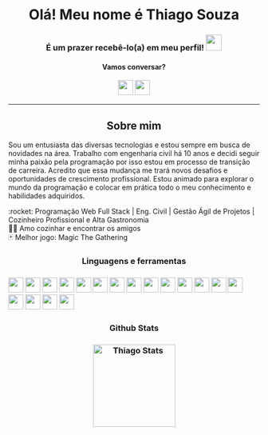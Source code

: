 <div align="center">
<h1> Olá! Meu nome é Thiago Souza</h1> 
  <h3> É um prazer recebê-lo(a) em meu perfil! <img src="https://github.com/blackcater/blackcater/raw/main/images/Hi.gif" height="32" /></h3>
<h4>Vamos conversar?</h4>
  <p>
  <a href="https://www.linkedin.com/in/thiagoccs/"><img src="https://img.shields.io/badge/linkedin-%230077B5.svg?style=for-the-badge&logo=linkedin&logoColor=white" style="margin-bottom: 4px;" height="30px" target="_blank"></a>
  <a href="mailto:thiago29.06@hotmail.com"><img src="https://img.shields.io/badge/-Thiago Souza-c14438?style=for-the-badge&logo=Gmail&logoColor=white&link=mailto:thiago29.06@hotmail.com" style="margin-bottom: 4px;" height="30px" target="_blank"></a>
  </p>
</div>
<hr>


<h2 align="center">Sobre mim</h2>
<p>
  Sou um entusiasta das diversas tecnologias e estou sempre em busca de novidades na área. Trabalho com engenharia civil há 10 anos e decidi seguir minha   paixão pela programação por isso estou em processo de <st>transição de carreira</st>. Acredito que essa mudança me trará novos desafios e oportunidades de crescimento profissional. Estou animado para explorar o mundo da programação e colocar em prática todo o meu conhecimento e habilidades adquiridos.
</p>
<p>
:rocket: Programação Web Full Stack | Eng. Civil | Gestão Ágil de Projetos | Cozinheiro Profissional e Alta Gastronomia <br/>
🧑‍🍳 Amo cozinhar e encontrar os amigos <br/>
🃏 Melhor jogo: Magic The Gathering <br/>
</p>

<h3 align="center">Linguagens e ferramentas<h3>
  <p>
     <img src="https://img.shields.io/badge/javascript-%23323330.svg?style=for-the-badge&logo=javascript&logoColor=%23F7DF1E" style="margin-bottom: 4px;" height="30px">
     <img src="https://img.shields.io/badge/TypeScript-007ACC?style=for-the-badge&logo=typescript&logoColor=white" style="margin-bottom: 4px;" height="30px">
    <img src="https://img.shields.io/badge/Python-rgb(60,118,162)?style=for-the-badge&logo=python&logoColor=yellow" style="margin-bottom: 4px;" height="30px">
     <img src="https://img.shields.io/badge/Node.js-339933?style=for-the-badge&logo=nodedotjs&logoColor=white" style="margin-bottom: 4px;" height="30px">
     <img src="https://img.shields.io/badge/Express.js-000000?style=for-the-badge&logo=express&logoColor=white" style="margin-bottom: 4px;" height="30px">
     <img src="https://img.shields.io/badge/Sequelize-52B0E7?style=for-the-badge&logo=Sequelize&logoColor=white" style="margin-bottom: 4px;" height="30px">
    <img src="https://img.shields.io/badge/R-rgb(157,158,163)?style=for-the-badge&logo=r&logoColor=teal" style="margin-bottom: 4px;" height="30px">
     <img src="https://img.shields.io/badge/react-%2320232a.svg?style=for-the-badge&logo=react&logoColor=%2361DAFB" style="margin-bottom: 4px;" height="30px">
     <img src="https://img.shields.io/badge/Redux-593D88?style=for-the-badge&logo=redux&logoColor=white" style="margin-bottom: 4px;" height="30px">
     <img src="https://img.shields.io/badge/JWT-000000?style=for-the-badge&logo=JSON%20web%20tokens&logoColor=white" style="margin-bottom: 4px;" height="30px">
     <img src="https://img.shields.io/badge/MySQL-005C84?style=for-the-badge&logo=mysql&logoColor=white" style="margin-bottom: 4px;" height="30px">
     <img src="https://img.shields.io/badge/Docker-2CA5E0?style=for-the-badge&logo=docker&logoColor=white" style="margin-bottom: 4px;" height="30px">
     <img src="https://img.shields.io/badge/Jest-C21325?style=for-the-badge&logo=jest&logoColor=white" style="margin-bottom: 4px;" height="30px">
     <img src="https://img.shields.io/badge/Mocha-8D6748?style=for-the-badge&logo=Mocha&logoColor=white" style="margin-bottom: 4px;" height="30px">
     <img src="https://img.shields.io/badge/chai-A30701?style=for-the-badge&logo=chai&logoColor=white" style="margin-bottom: 4px;" height="30px">
     <img src="https://img.shields.io/badge/git-%23F05033.svg?style=for-the-badge&logo=git&logoColor=white" style="margin-bottom: 4px;" height="30px">
     <img src="https://img.shields.io/badge/html5-%23E34F26.svg?style=for-the-badge&logo=html5&logoColor=white" style="margin-bottom: 4px;" height="30px">
     <img src="https://img.shields.io/badge/css3-%231572B6.svg?style=for-the-badge&logo=css3&logoColor=white" style="margin-bottom: 4px;" height="30px">
  </p>
  
 <h3 align="center">Github Stats<h3>
   
 <p align="center">
   <img src="https://github-readme-stats.vercel.app/api?username=thiagoccs&show_icons=true&theme=dark" alt="Thiago Stats" height="165" />
 </p>

 




